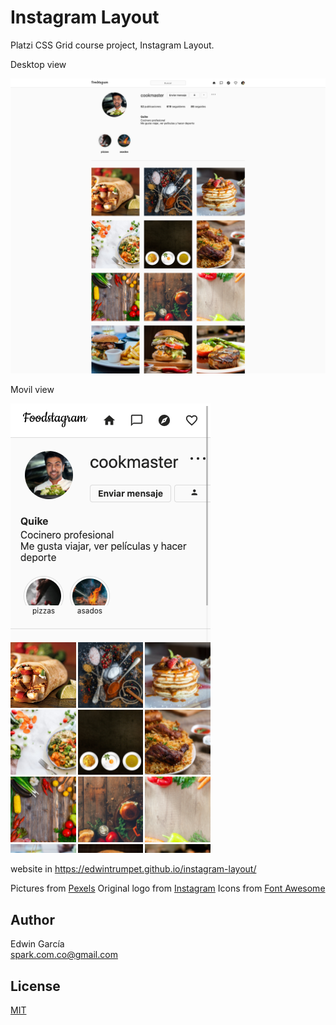 # Instagram Layout

Platzi CSS Grid course project, Instagram Layout.

Desktop view

![desktop view](./images/site-desktop.png)

Movil view

![movil view](./images/site-movil.png)

website in https://edwintrumpet.github.io/instagram-layout/

Pictures from [Pexels](https://www.pexels.com/)
Original logo from [Instagram](https://instagram.com)
Icons from [Font Awesome](https://fontawesome.com/)

## Author

Edwin García  
spark.com.co@gmail.com

## License

[MIT](./LICENSE)
